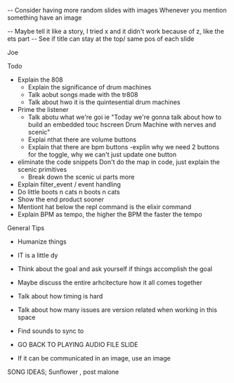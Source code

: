 -- Consider having more random slides with images
	Whenever you mention something have an image


-- Maybe tell it like a story, I tried x and it didn't work because of z, like the ets part
-- See if title can stay at the top/  same pos of each slide

Joe

Todo
- Explain the 808
	- Explain the significance of drum machines
	- Talk aobut songs made with the tr808
	- Talk about hwo it is the quintesential drum machines
- Prime the listener
	- Talk abotu what we're goi
	ie "Today we're gonna talk about how to build an embedded touc hscreen Drum Machine with nerves and scenic"
	- Explai nthat there are volume buttons
	- Explain that there are bpm buttons
-explin why we need 2 buttons for the toggle, why we can't just update one button
- eliminate the code snippets
	Don't do the map in code, just explain the scenic primitives
	- Break down the scenic ui parts more
- Explain filter_event / event handling
- Do little boots n cats n boots n cats
- Show the end product sooner
- Mentiont hat below the repl command is the elixir command
- Explain BPM as tempo, the higher the BPM the faster the tempo

General Tips
- Humanize things
- IT is a little dy
- Think about the goal and ask yourself if things accomplish the goal

- Maybe discuss the entire arhcitecture how it all comes together
- Talk about how timing is hard
- Talk about how many issues are version related when working in this space
- Find sounds to sync to
- GO BACK TO PLAYING AUDIO FILE SLIDE

- If it can be communicated in an image, use an image

SONG IDEAS;
Sunflower , post malone

